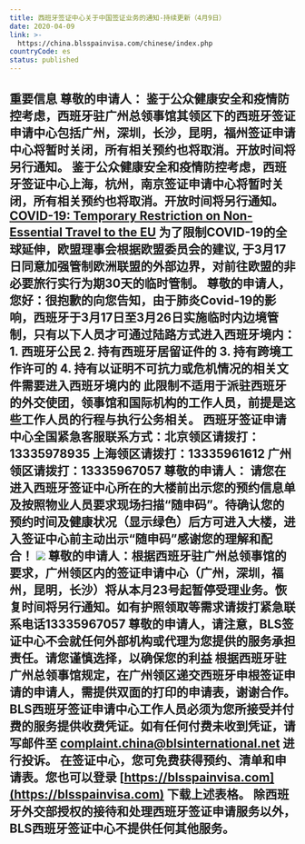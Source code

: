 ```yaml
---
title: 西班牙签证中心关于中国签证业务的通知-持续更新（4月9日）
date: 2020-04-09
link: >-
  https://china.blsspainvisa.com/chinese/index.php
countryCode: es
status: published
---
```

## 重要信息 尊敬的申请人： 鉴于公众健康安全和疫情防控考虑，西班牙驻广州总领事馆其领区下的西班牙签证申请中心包括广州，深圳，长沙，昆明，福州签证申请中心将暂时关闭，所有相关预约也将取消。开放时间将另行通知。 鉴于公众健康安全和疫情防控考虑，西班牙签证中心上海，杭州，南京签证申请中心将暂时关闭，所有相关预约也将取消。开放时间将另行通知。 [COVID-19: Temporary Restriction on Non-Essential Travel to the EU](pdf/COVID-19.pdf) 为了限制COVID-19的全球延伸，欧盟理事会根据欧盟委员会的建议, 于3月17日同意加强管制欧洲联盟的外部边界，对前往欧盟的非必要旅行实行为期30天的临时管制。 尊敬的申请人，您好：很抱歉的向您告知，由于肺炎Covid-19的影响，西班牙于3月17日至3月26日实施临时内边境管制，只有以下人员才可通过陆路方式进入西班牙境内： 1\. 西班牙公民 2\. 持有西班牙居留证件的 3\. 持有跨境工作许可的 4\. 持有以证明不可抗力或危机情况的相关文件需要进入西班牙境内的 此限制不适用于派驻西班牙的外交使团，领事馆和国际机构的工作人员，前提是这些工作人员的行程与执行公务相关。 西班牙签证申请中心全国紧急客服联系方式：北京领区请拨打：13335978935 上海领区请拨打：13335961612 广州领区请拨打：13335967057 尊敬的申请人： 请您在进入西班牙签证中心所在的大楼前出示您的预约信息单及按照物业人员要求现场扫描“随申码”。待确认您的预约时间及健康状况（显示绿色）后方可进入大楼，进入签证中心前主动出示“随申码”感谢您的理解和配合！ ![](../images/barcode.jpg) 尊敬的申请人：根据西班牙驻广州总领事馆的要求，广州领区内的签证申请中心（广州，深圳，福州，昆明，长沙）将从本月23号起暂停受理业务。恢复时间将另行通知。如有护照领取等需求请拨打紧急联系电话13335967057 尊敬的申请人，请注意，BLS签证中心不会就任何外部机构或代理为您提供的服务承担责任。请您谨慎选择，以确保您的利益 根据西班牙驻广州总领事馆规定，在广州领区递交西班牙申根签证申请的申请人，需提供双面的打印的申请表，谢谢合作。 BLS西班牙签证申请中心工作人员必须为您所接受并付费的服务提供收费凭证。如有任何付费未收到凭证，请写邮件至 [complaint.china@blsinternational.net](mailto:complaint.china@blsinternational.net) 进行投诉。 在签证中心，您可免费获得预约、清单和申请表。您也可以登录 [https://blsspainvisa.com](https://blsspainvisa.com) 下载上述表格。 除西班牙外交部授权的接待和处理西班牙签证申请服务以外，BLS西班牙签证中心不提供任何其他服务。
